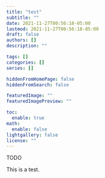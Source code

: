 ```yaml
---
title: "test"
subtitle: ""
date: 2021-11-27T00:56:18-05:00
lastmod: 2021-11-27T00:56:18-05:00
draft: false
authors: []
description: ""

tags: []
categories: []
series: []

hiddenFromHomePage: false
hiddenFromSearch: false

featuredImage: ""
featuredImagePreview: ""

toc:
  enable: true
math:
  enable: false
lightgallery: false
license: ""
---
```


<!--more-->

TODO

This is a test.
